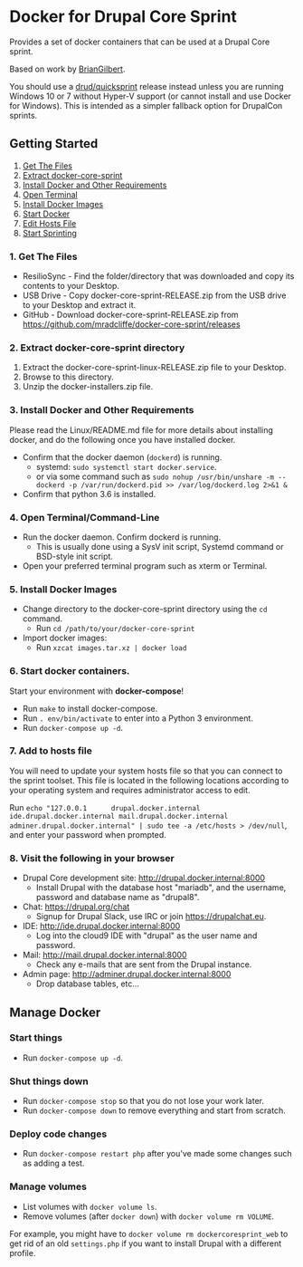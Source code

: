 # Docker for Drupal Core Sprint

Provides a set of docker containers that can be used at a Drupal Core sprint.

Based on work by [BrianGilbert](https://github.com/BrianGilbert/docksal-core-sprint).

You should use a [drud/quicksprint](https://github.com/drud/quicksprint) release instead unless you are running Windows 10 or 7 without Hyper-V support (or cannot install and use Docker for Windows). This is intended as a simpler fallback option for DrupalCon sprints.

## Getting Started

1. [Get The Files](#get-the-files)
2. [Extract docker-core-sprint](#extract-files)
3. [Install Docker and Other Requirements](#install)
4. [Open Terminal](#open-terminal)
5. [Install Docker Images](#install-images)
6. [Start Docker](#start)
7. [Edit Hosts File](#edit-hosts-file)
8. [Start Sprinting](#start-contributing)

<a name="get-the-files"></a>
### 1. Get The Files

* ResilioSync - Find the folder/directory that was downloaded and copy its contents to your Desktop.
* USB Drive - Copy docker-core-sprint-RELEASE.zip from the USB drive to your Desktop and extract it.
* GitHub - Download docker-core-sprint-RELEASE.zip from https://github.com/mradcliffe/docker-core-sprint/releases

<a name="extract-files"></a>
### 2. Extract docker-core-sprint directory

   1. Extract the docker-core-sprint-linux-RELEASE.zip file to your Desktop.
   2. Browse to this directory.
   3. Unzip the docker-installers.zip file.

<a name="install"></a>
### 3. Install Docker and Other Requirements

Please read the Linux/README.md file for more details about installing docker, and do the following once you have installed docker.

* Confirm that the docker daemon (`dockerd`) is running.
   * systemd: `sudo systemctl start docker.service`.
   * or via some command such as `sudo nohup /usr/bin/unshare -m -- dockerd -p /var/run/dockerd.pid >> /var/log/dockerd.log 2>&1 &`
* Confirm that python 3.6 is installed.

<a name="open-terminal"></a>
### 4. Open Terminal/Command-Line

* Run the docker daemon. Confirm dockerd is running.
  * This is usually done using a SysV init script, Systemd command or BSD-style init script.
* Open your preferred terminal program such as xterm or Terminal.

<a name="install-images"></a>
### 5. Install Docker Images

* Change directory to the docker-core-sprint directory using the `cd` command.
   * Run `cd /path/to/your/docker-core-sprint`
* Import docker images:
   * Run `xzcat images.tar.xz | docker load`

<a name="start"></a>
### 6. Start docker containers.

Start your environment with **docker-compose**!

* Run `make` to install docker-compose.
* Run `. env/bin/activate` to enter into a Python 3 environment.
* Run `docker-compose up -d`.

<a name="edit-hosts-file"></a>
### 7. Add to hosts file

You will need to update your system hosts file so that you can connect to the sprint toolset. This file is located in the following locations according to your operating system and requires administrator access to edit.

Run `echo "127.0.0.1      drupal.docker.internal ide.drupal.docker.internal mail.drupal.docker.internal adminer.drupal.docker.internal" | sudo tee -a /etc/hosts > /dev/null`, and enter your password when prompted.

<a name="start-contributing"></a>
### 8. Visit the following in your browser

* Drupal Core development site: http://drupal.docker.internal:8000
   * Install Drupal with the database host "mariadb", and the username, password and database name as "drupal8".
* Chat: https://drupal.org/chat
   * Signup for Drupal Slack, use IRC or join https://drupalchat.eu.
* IDE: http://ide.drupal.docker.internal:8000
   * Log into the cloud9 IDE with "drupal" as the user name and password.
* Mail: http://mail.drupal.docker.internal:8000
   * Check any e-mails that are sent from the Drupal instance.
* Admin page: http://adminer.drupal.docker.internal:8000
   * Drop database tables, etc...

## Manage Docker

### Start things

* Run `docker-compose up -d`.

### Shut things down

* Run `docker-compose stop` so that you do not lose your work later.
* Run `docker-compose down` to remove everything and start from scratch.

### Deploy code changes

* Run `docker-compose restart php` after you've made some changes such as adding a test.

### Manage volumes

* List volumes with `docker volume ls`.
* Remove volumes (after `docker down`) with `docker volume rm VOLUME`.

For example, you might have to `docker volume rm dockercoresprint_web` to get
rid of an old `settings.php` if you want to install Drupal with a different
profile.
